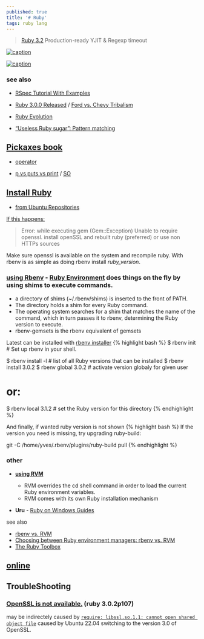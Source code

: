 ```yaml
---
published: true
title: '# Ruby'
tags: ruby lang
---
```

> [Ruby 3.2](https://www.ruby-lang.org/en/news/2022/12/25/ruby-3-2-0-released/) Production-ready YJIT & Regexp timeout

[![caption](https://cache.ruby-lang.org/pub/media/ruby3x3.png)](https://www.ruby-lang.org/en/news/2022/12/25/ruby-3-2-0-released/)

[![caption](https://anands.me/assets/images/execution_time.png)](https://anands.me/blog/benchmarking-rust-go-cpp-node)



### see also
- [RSpec Tutorial With Examples](https://www.rubyguides.com/2018/07/rspec-tutorial/)

- [Ruby 3.0.0 Released](https://www.ruby-lang.org/en/news/2020/12/25/ruby-3-0-0-released/) / [Ford vs. Chevy Tribalism](https://postmodern.github.io/blog/2022/01/18/why-do-so-many-in-infosec-really-dislike-ruby-some-thought.html)
- [Ruby Evolution](https://rubyreferences.github.io/rubychanges/evolution.html)
- [“Useless Ruby sugar”: Pattern matching](https://zverok.space/blog/2023-10-20-syntax-sugar2-pattern-matching.html)

## [Pickaxes book](http://phrogz.net/ProgrammingRuby/language.html)
- [operator](http://phrogz.net/ProgrammingRuby/language.html#operatorexpressions)

- [p vs puts vs print](https://www.garethrees.co.uk/2013/05/04/p-vs-puts-vs-print-in-ruby/) / [SO](https://stackoverflow.com/questions/1255324/p-vs-puts-in-ruby)

## [Install Ruby](https://linuxize.com/post/how-to-install-ruby-on-ubuntu-20-04/)
- [from Ubuntu Repositories](https://linuxize.com/post/how-to-install-ruby-on-ubuntu-20-04/#installing-ruby-from-ubuntu-repositories)

[If this happens:](https://askubuntu.com/questions/513369/openssl-installed-but-ruby-unable-to-require-it/746622#746622)

> Error: while executing gem (Gem::Exception)
Unable to require openssl. install openSSL and rebuilt ruby (preferred) or use non HTTPs sources

Make sure openssl is available on the system and recompile ruby. With rbenv is as simple as doing rbenv install _ruby_version_.


### [**using Rbenv**](https://linuxize.com/post/how-to-install-ruby-on-ubuntu-20-04/#installing-ruby-using-rbenv) - [Ruby Environment](https://github.com/rbenv/rbenv) does things on the fly by using shims to execute commands.
- a directory of shims (~/.rbenv/shims) is inserted to the front of PATH.
- The directory holds a shim for every Ruby command.
- The operating system searches for a shim that matches the name of the command, which in turn passes it to rbenv, determining the Ruby version to execute.
- rbenv-gemsets is the rbenv equivalent of gemsets
    
Latest can be installed with [rbenv installer](https://github.com/rbenv/rbenv-installer#rbenv-installer--doctor-scripts)
{% highlight bash %}
$ rbenv init            # Set up rbenv in your shell.

$ rbenv install -l      # list of all Ruby versions that can be installed 
$ rbenv install 3.0.2
$ rbenv global 3.0.2     # activate version globaly for given user
# or:
$ rbenv local 3.1.2    # set the Ruby version for this directory
{% endhighlight %}

And finally, if wanted ruby version is not shown
{% highlight bash %}
If the version you need is missing, try upgrading ruby-build:

  git -C /home/yves/.rbenv/plugins/ruby-build pull
{% endhighlight %}


### other
- [**using RVM**](https://linuxize.com/post/how-to-install-ruby-on-ubuntu-20-04/#installing-ruby-using-rvm)
	- RVM overrides the cd shell command in order to load the current Ruby environment variables.
    - RVM comes with its own Ruby installation mechanism
    
- **Uru** - [Ruby on Windows Guides](https://rubyonwindowsguides.github.io/book/ch02-03.html)

see also
- [rbenv vs. RVM](https://metova.com/choosing-a-ruby-version-management-tool-rbenv-vs-rvm/)
- [Choosing between Ruby environment managers: rbenv vs. RVM](https://duseev.com/articles/rbenv-vs-rvm/)
- [The Ruby Toolbox](https://www.ruby-toolbox.com/)

## [online](https://www.tutorialspoint.com/execute_ruby_online.php)

## TroubleShooting

### [OpenSSL is not available.](https://stackoverflow.com/questions/76174795/openssl-is-not-available-install-openssl-and-rebuild-ruby-preferred-or-use-no) (ruby 3.0.2p107)

may be indirectely caused by [`require: libssl.so.1.1: cannot open shared object file`](https://stackoverflow.com/questions/72133316/libssl-so-1-1-cannot-open-shared-object-file-no-such-file-or-directory)
caused by Ubuntu 22.04  switching to the version 3.0 of OpenSSL.
